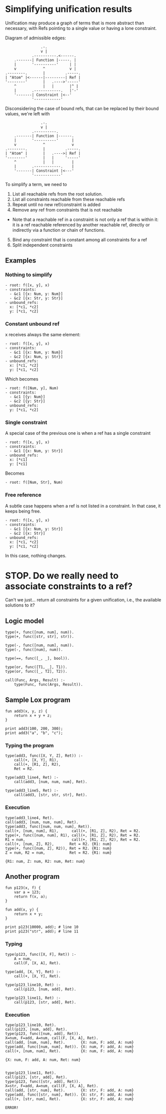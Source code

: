 # Simplifying unification results

Unification may produce a graph of terms that is more
abstract than necessary, with Refs pointing to a single
value or having a lone constraint.

Diagram of admissible edges:

                    .-.
                    v |
                .----------.<------.
        .-------| Function |-----. |
        |       '----------'     | |
        v            ^           v |
    .--------.       |         .-----.
    | "Atom" |<------|---------| Ref |
    '--------'       |   .---->'-----'
        ^            |   |       |^ |
        |       .------------.   |'-'
        '-------| Constraint |<--' 
                '------------'
                

Disconsidering the case of bound refs, that can be replaced
by their bound values, we're left with

                    .-.
                    v |
                .----------.        
        .-------| Function |------. 
        |       '----------'      | 
        v            ^            v 
    .--------.       |         .-----.
    | "Atom" |       |   .---->| Ref |
    '--------'       |   |     '-----'
        ^            |   |        |  
        |       .------------.    |  
        '-------| Constraint |<---'
                '------------'
                
To simplify a term, we need to

1. List all reachable refs from the root solution.
2. List all constraints reachable from these reachable refs
3. Repeat until no new ref/constraint is added
4. Remove any ref from constraints that is not reachable
  - Note that a reachable ref in a constraint is not only a ref that is
    within it: it is a ref reachable referenced by another reachable ref,
    directly or indirectly via a function or chain of functions.
5. Bind any constraint that is constant among all constraints for a ref
6. Split independent constraints

## Examples

### Nothing to simplify

    - root: f([x, y], x)
    - constraints:
      - &c1 [{x: Num, y: Num}]
      - &c2 [{x: Str, y: Str}]
    - unbound_refs:
      x: [*c1, *c2]
      y: [*c1, *c2]

### Constant unbound ref

x receives always the same element:

    - root: f([x, y], x)
    - constraints:
      - &c1 [{x: Num, y: Num}]
      - &c2 [{x: Num, y: Str}]
    - unbound_refs:
      x: [*c1, *c2]
      y: [*c1, *c2]

Which becomes
   
    - root: f([Num, y], Num)
    - constraints:
      - &c1 [{y: Num}]
      - &c2 [{y: Str}]
    - unbound_refs:
      y: [*c1, *c2]

### Single constraint

A special case of the previous one is when a ref has a single constraint

    - root: f([x, y], x)
    - constraints:
      - &c1 [{x: Num, y: Str}]
    - unbound_refs:
      x: [*c1]
      y: [*c1]

Becomes

    - root: f([Num, Str], Num)

### Free reference

A subtle case happens when a ref is not listed in a constraint. In that case,
it keeps being free.

    - root: f([x, y], x)
    - constraints:
      - &c1 [{x: Num, y: Str}]
      - &c2 [{x: Str}]
    - unbound_refs:
      x: [*c1, *c2]
      y: [*c1, *c2]

In this case, nothing changes.

# STOP. Do we really need to associate constraints to a ref?

Can't we just... return all constraints for a given unification, i.e., the
available solutions to it?

## Logic model

    type(+, func([num, num], num)).
    type(+, func([str, str], str)).

    type(-, func([num, num], num)).
    type(-, func([num], num)).

    type(==, func([_, _], bool)).

    type(or, func([T1, _], T1)).
    type(or, func([_, T2], T2)).

    call(Func, Args, Result) :-
        type(Func, func(Args, Result)).

## Sample Lox program

    fun add3(x, y, z) {
        return x + y + z;
    }

    print add3(100, 200, 300);
    print add3("a", "b", "c");

### Typing the program

    type(add3, func([X, Y, Z], Ret)) :-
        call(+, [X, Y], R1),
        call(+, [R1, Z], R2),
        Ret = R2.

    type(add3_line4, Ret) :-
        call(add3, [num, num, num], Ret).

    type(add3_line5, Ret) :-
        call(add3, [str, str, str], Ret).

### Execution

    type(add3_line4, Ret).
    call(add3, [num, num, num], Ret).
    type(add3, func([num, num, num], Ret)).
    call(+, [num, num], R1),      call(+, [R1, Z], R2), Ret = R2.
    type(+, func([num, num], R1), call(+, [R1, Z], R2), Ret = R2.
    R1 = num,                     call(+, [R1, Z], R2), Ret = R2.
    call(+, [num, Z], R2),       Ret = R2. {R1: num}
    type(+, func([num, Z], R2)), Ret = R2. {R1: num}
    Z = num, R2 = num,           Ret = R2. {R1: num}

    {R1: num, Z: num, R2: num, Ret: num}

## Another program

    fun p123(x, f) {
        var a = 123;
        return f(x, a);
    }

    fun add(x, y) {
        return x + y;
    }

    print p123(10000, add); # line 10
    print p123("str", add); # line 11

### Typing

    type(p123, func([X, F], Ret)) :-
        A = num,
        call(F, [X, A], Ret).

    type(add, [X, Y], Ret) :-
        call(+, [X, Y], Ret).

    type(p123_line10, Ret) :-
        call(p123, [num, add], Ret).

    type(p123_line11, Ret) :-
        call(p123, [str, add], Ret).

### Execution

    type(p123_line10, Ret).
    call(p123, [num, add], Ret).
    type(p123, func([num, add], Ret)).
    X=num, F=add, A=num, call(F, [X, A], Ret).
    call(add, [num, num], Ret).       {X: num, F: add, A: num}
    type(add, func([num, num], Ret)). {X: num, F: add, A: num}
    call(+, [num, num], Ret).         {X: num, F: add, A: num}

    {X: num, F: add, A: num, Ret: num}


    type(p123_line11, Ret).
    call(p123, [str, add], Ret).
    type(p123, func([str, add], Ret)).
    X=str, F=add, A=num, call(F, [X, A], Ret).
    call(add, [str, num], Ret).       {X: str, F: add, A: num}
    type(add, func([str, num], Ret)). {X: str, F: add, A: num}
    call(+, [str, num], Ret).         {X: str, F: add, A: num}

    ERROR!

